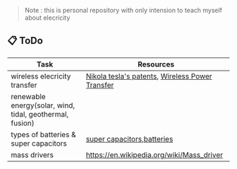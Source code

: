 > Note : this is personal repository with only intension to teach myself about elecricity 

## 📋 ToDo

|Task|Resources  |
|--|--|
| wireless elecricity transfer | [Nikola tesla's patents](https://en.wikipedia.org/wiki/List_of_Nikola_Tesla_patents), [Wireless Power Transfer](https://en.wikipedia.org/wiki/Wireless_power_transfer) |
|renewable energy(solar, wind, tidal, geothermal, fusion)||
|types of batteries & super capacitors|[super capacitors](https://en.wikipedia.org/wiki/Supercapacitor),[batteries](https://en.wikipedia.org/wiki/List_of_battery_types)|
|mass drivers|https://en.wikipedia.org/wiki/Mass_driver|
